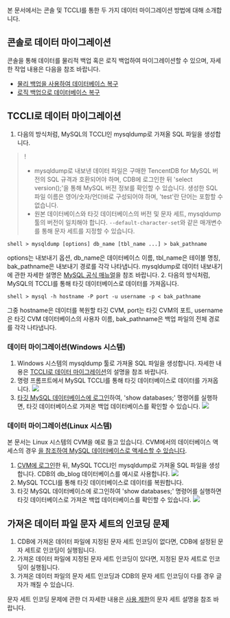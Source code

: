 본 문서에서는 콘솔 및 TCCLI를 통한 두 가지 데이터 마이그레이션 방법에 대해 소개합니다.

## 콘솔로 데이터 마이그레이션
콘솔을 통해 데이터를 물리적 백업 혹은 로직 백업하여 마이그레이션할 수 있으며, 자세한 작업 내용은 다음을 참조 바랍니다.
- [물리 백업을 사용하여 데이터베이스 복구](https://intl.cloud.tencent.com/document/product/236/31910)
- [로직 백업으로 데이터베이스 복구](https://intl.cloud.tencent.com/document/product/236/31909)

<span id="AA"></span>
## TCCLI로 데이터 마이그레이션
1. 다음의 방식처럼, MySQL의 TCCLI인 mysqldump로 가져올 SQL 파일을 생성합니다.
>!
>- mysqldump로 내보낸 데이터 파일은 구매한 TencentDB for MySQL 버전의 SQL 규격과 호환되어야 하며, CDB에 로그인한 뒤 'select version();'을 통해 MySQL 버전 정보를 확인할 수 있습니다. 생성한 SQL 파일 이름은 영어/숫자/언더바로 구성되어야 하며, 'test'란 단어는 포함할 수 없습니다.
>- 원본 데이터베이스와 타깃 데이터베이스의 버전 및 문자 세트, mysqldump 툴의 버전이 일치해야 합니다. `--default-character-set`와 같은 매개변수를 통해 문자 세트를 지정할 수 있습니다.
>
```
shell > mysqldump [options] db_name [tbl_name ...] > bak_pathname
```
options는 내보내기 옵션, db_name은 데이터베이스 이름, tbl_name은 테이블 명칭, bak_pathname은 내보내기 경로를 각각 나타냅니다.
mysqldump로 데이터 내보내기에 관한 자세한 설명은 [MySQL 공식 매뉴얼](https://dev.mysql.com/doc/refman/5.6/en/mysqldump.html)을 참조 바랍니다.
2. 다음의 방식처럼, MySQL의 TCCLI를 통해 타깃 데이터베이스로 데이터를 가져옵니다.
```
shell > mysql -h hostname -P port -u username -p < bak_pathname
```
그중 hostname은 데이터를 복원할 타깃 CVM, port는 타깃 CVM의 포트, username은 타깃 CVM 데이터베이스의 사용자 이름, bak_pathname은 백업 파일의 전체 경로를 각각 나타냅니다.

### 데이터 마이그레이션(Windows 시스템)
1. Windows 시스템의 mysqldump 툴로 가져올 SQL 파일을 생성합니다. 자세한 내용은 [TCCLI로 데이터 마이그레이션](#AA)의 설명을 참조 바랍니다.
2. 명령 프롬프트에서 MySQL TCCLI를 통해 타깃 데이터베이스로 데이터를 가져옵니다.
![](https://main.qcloudimg.com/raw/82fece0fed5c61437215836a6a5fdc54.png)
3. [타깃 MySQL 데이터베이스에 로그인](https://dev.mysql.com/doc/refman/5.7/en/connecting.html)하여, 'show databases;' 명령어를 실행하면, 타깃 데이터베이스로 가져온 백업 데이터베이스를 확인할 수 있습니다.
![](https://main.qcloudimg.com/raw/ac73c7b6cd2dd6682dffce3cb696a3dd.png)

### 데이터 마이그레이션(Linux 시스템)
본 문서는 Linux 시스템의 CVM을 예로 들고 있습니다. CVM에서의 데이터베이스 액세스의 경우 <a href="https://intl.cloud.tencent.com/document/product/236/3130" target="_blank">을 참조하여 MySQL 데이터베이스로 액세스할 수 있습니다</a>.

1. [CVM에 로그인](https://intl.cloud.tencent.com/document/product/213/2936)한 뒤, MySQL TCCLI인 mysqldump로 가져올 SQL 파일을 생성합니다. CDB의 db_blog 데이터베이스를 예시로 사용합니다.
![](https://main.qcloudimg.com/raw/de40c98620c6fdd96bc7839645b70103.png)
2. MySQL TCCLI를 통해 타깃 데이터베이스로 데이터를 복원합니다.
3. 타깃 MySQL 데이터베이스에 로그인하여 'show databases;' 명령어를 실행하면 타깃 데이터베이스로 가져온 백업 데이터베이스를 확인할 수 있습니다.
![](https://main.qcloudimg.com/raw/072f4b0c6f2353cdd1bab1ca9b87a783.png)

## 가져온 데이터 파일 문자 세트의 인코딩 문제
1. CDB에 가져온 데이터 파일에 지정된 문자 세트 인코딩이 없다면, CDB에 설정된 문자 세트로 인코딩이 실행됩니다.
2. 가져온 데이터 파일에 지정된 문자 세트 인코딩이 있다면, 지정된 문자 세트로 인코딩이 실행됩니다.
3. 가져온 데이터 파일의 문자 세트 인코딩과 CDB의 문자 세트 인코딩이 다를 경우 글자가 깨질 수 있습니다.

문자 세트 인코딩 문제에 관한 더 자세한 내용은 <a href="https://intl.cloud.tencent.com/document/product/236/7259" target="_blank">사용 제한</a>의 문자 세트 설명을 참조 바랍니다.


